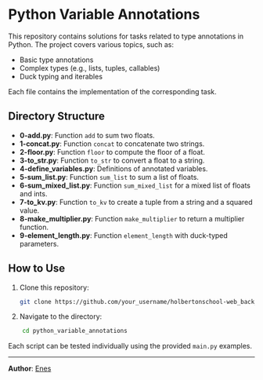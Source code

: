 # Python Variable Annotations

This repository contains solutions for tasks related to type annotations in Python. The project covers various topics, such as:

- Basic type annotations
- Complex types (e.g., lists, tuples, callables)
- Duck typing and iterables

Each file contains the implementation of the corresponding task.

## Directory Structure

- **0-add.py**: Function `add` to sum two floats.
- **1-concat.py**: Function `concat` to concatenate two strings.
- **2-floor.py**: Function `floor` to compute the floor of a float.
- **3-to_str.py**: Function `to_str` to convert a float to a string.
- **4-define_variables.py**: Definitions of annotated variables.
- **5-sum_list.py**: Function `sum_list` to sum a list of floats.
- **6-sum_mixed_list.py**: Function `sum_mixed_list` for a mixed list of floats and ints.
- **7-to_kv.py**: Function `to_kv` to create a tuple from a string and a squared value.
- **8-make_multiplier.py**: Function `make_multiplier` to return a multiplier function.
- **9-element_length.py**: Function `element_length` with duck-typed parameters.

## How to Use

1. Clone this repository:

   ```bash
   git clone https://github.com/your_username/holbertonschool-web_back_end.git
   ```

2. Navigate to the directory:

```bash
    cd python_variable_annotations
```

Each script can be tested individually using the provided `main.py` examples.

---

**Author**:
[Enes](https://github.com/zykeladebrouille)
